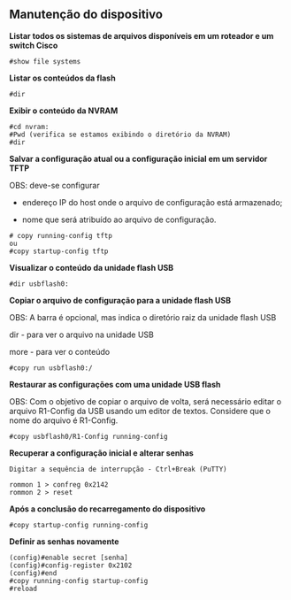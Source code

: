 ## Manutenção do dispositivo 

**Listar todos os sistemas de arquivos disponíveis em um roteador e um switch Cisco**

```
#show file systems
```

**Listar os conteúdos da flash**

```
#dir
```

**Exibir o conteúdo da NVRAM**

```
#cd nvram:
#Pwd (verifica se estamos exibindo o diretório da NVRAM)
#dir
```

**Salvar a configuração atual ou a configuração inicial em um servidor TFTP**

OBS: deve-se configurar

- endereço IP do host onde o arquivo de configuração está armazenado;

- nome que será atribuído ao arquivo de configuração.

```
# copy running-config tftp 
ou 
#copy startup-config tftp
``` 

**Visualizar o conteúdo da unidade flash USB**

```
#dir usbflash0:
```

**Copiar o arquivo de configuração para a unidade flash USB**

OBS: A barra é opcional, mas indica o diretório raiz da unidade flash USB

dir - para ver o arquivo na unidade USB

more - para ver o conteúdo

```
#copy run usbflash0:/ 
```

**Restaurar as configurações com uma unidade USB flash**

OBS: Com o objetivo de copiar o arquivo de volta, será necessário editar o arquivo R1-Config da USB usando um editor de textos. Considere que 
o nome do arquivo é R1-Config.

```
#copy usbflash0/R1-Config running-config
```

**Recuperar a configuração inicial e alterar senhas**

```
Digitar a sequência de interrupção - Ctrl+Break (PuTTY)

rommon 1 > confreg 0x2142
rommon 2 > reset
```

**Após a conclusão do recarregamento do dispositivo**

```
#copy startup-config running-config
```

**Definir as senhas novamente**

```
(config)#enable secret [senha]
(config)#config-register 0x2102
(config)#end
#copy running-config startup-config
#reload
```



